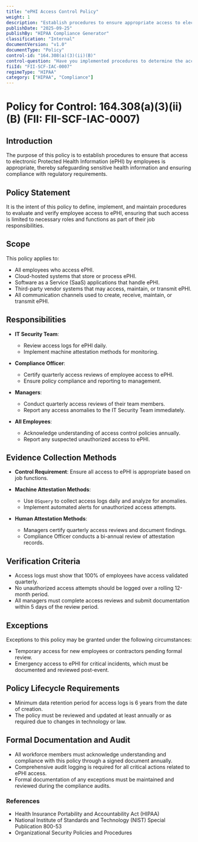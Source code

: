 ```yaml
---
title: "ePHI Access Control Policy"
weight: 1
description: "Establish procedures to ensure appropriate access to electronic Protected Health Information (ePHI) by employees."
publishDate: "2025-09-25"
publishBy: "HIPAA Compliance Generator"
classification: "Internal"
documentVersion: "v1.0"
documentType: "Policy"
control-id: "164.308(a)(3)(ii)(B)"
control-question: "Have you implemented procedures to determine the access of an employee to EPHI is appropriate? (A)"
fiiId: "FII-SCF-IAC-0007"
regimeType: "HIPAA"
category: ["HIPAA", "Compliance"]
---
```


# Policy for Control: 164.308(a)(3)(ii)(B) (FII: FII-SCF-IAC-0007)

## Introduction
The purpose of this policy is to establish procedures to ensure that access to electronic Protected Health Information (ePHI) by employees is appropriate, thereby safeguarding sensitive health information and ensuring compliance with regulatory requirements.

## Policy Statement
It is the intent of this policy to define, implement, and maintain procedures to evaluate and verify employee access to ePHI, ensuring that such access is limited to necessary roles and functions as part of their job responsibilities.

## Scope
This policy applies to:
- All employees who access ePHI.
- Cloud-hosted systems that store or process ePHI.
- Software as a Service (SaaS) applications that handle ePHI.
- Third-party vendor systems that may access, maintain, or transmit ePHI.
- All communication channels used to create, receive, maintain, or transmit ePHI.

## Responsibilities
- **IT Security Team**: 
  - Review access logs for ePHI daily.
  - Implement machine attestation methods for monitoring.
  
- **Compliance Officer**: 
  - Certify quarterly access reviews of employee access to ePHI.
  - Ensure policy compliance and reporting to management.

- **Managers**: 
  - Conduct quarterly access reviews of their team members.
  - Report any access anomalies to the IT Security Team immediately.

- **All Employees**: 
  - Acknowledge understanding of access control policies annually.
  - Report any suspected unauthorized access to ePHI.

## Evidence Collection Methods
- **Control Requirement**: Ensure all access to ePHI is appropriate based on job functions.
  
- **Machine Attestation Methods**:
  - Use `OSquery` to collect access logs daily and analyze for anomalies.
  - Implement automated alerts for unauthorized access attempts.

- **Human Attestation Methods**:
  - Managers certify quarterly access reviews and document findings.
  - Compliance Officer conducts a bi-annual review of attestation records.

## Verification Criteria
- Access logs must show that 100% of employees have access validated quarterly.
- No unauthorized access attempts should be logged over a rolling 12-month period.
- All managers must complete access reviews and submit documentation within 5 days of the review period.

## Exceptions
Exceptions to this policy may be granted under the following circumstances:
- Temporary access for new employees or contractors pending formal review.
- Emergency access to ePHI for critical incidents, which must be documented and reviewed post-event.

## Policy Lifecycle Requirements
- Minimum data retention period for access logs is 6 years from the date of creation.
- The policy must be reviewed and updated at least annually or as required due to changes in technology or law.

## Formal Documentation and Audit
- All workforce members must acknowledge understanding and compliance with this policy through a signed document annually.
- Comprehensive audit logging is required for all critical actions related to ePHI access.
- Formal documentation of any exceptions must be maintained and reviewed during the compliance audits.

### References
- Health Insurance Portability and Accountability Act (HIPAA)
- National Institute of Standards and Technology (NIST) Special Publication 800-53
- Organizational Security Policies and Procedures